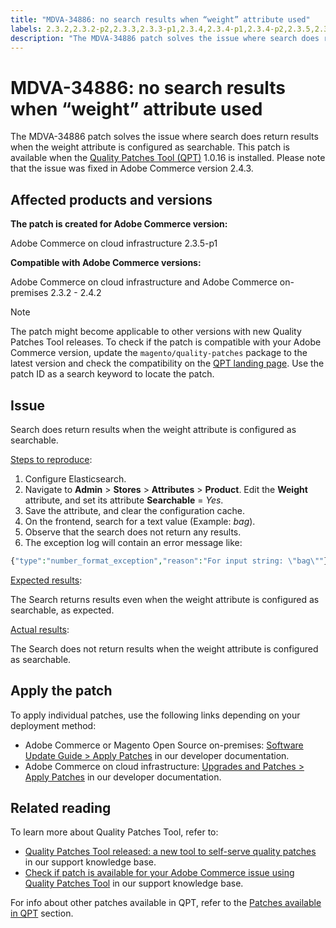 ```yaml
---
title: "MDVA-34886: no search results when “weight” attribute used"
labels: 2.3.2,2.3.2-p2,2.3.3,2.3.3-p1,2.3.4,2.3.4-p1,2.3.4-p2,2.3.5,2.3.5-p1,2.3.5-p2,2.3.6,2.3.6-p1,2.4.0,2.4.0-p1,2.4.1,2.4.1-p1,2.4.2,QPT 1.0.16,QPT patches,Magento Commerce,Magento Commerce Cloud,Quality Patches Tool,Adobe Commerce,cloud infrastructure,on-premises
description: "The MDVA-34886 patch solves the issue where search does return results when the weight attribute is configured as searchable. This patch is available when the [Quality Patches Tool (QPT)](https://support.magento.com/hc/en-us/articles/360047139492) 1.0.16 is installed. Please note that the issue was fixed in Adobe Commerce version 2.4.3."
---
```


# MDVA-34886: no search results when “weight” attribute used

The MDVA-34886 patch solves the issue where search does return results when the weight attribute is configured as searchable. This patch is available when the [Quality Patches Tool (QPT)](https://support.magento.com/hc/en-us/articles/360047139492) 1.0.16 is installed. Please note that the issue was fixed in Adobe Commerce version 2.4.3.

## Affected products and versions

**The patch is created for Adobe Commerce version:**

Adobe Commerce on cloud infrastructure 2.3.5-p1

**Compatible with Adobe Commerce versions:**

Adobe Commerce on cloud infrastructure and Adobe Commerce on-premises 2.3.2 - 2.4.2

>[!NOTE]
>
>The patch might become applicable to other versions with new Quality Patches Tool releases. To check if the patch is compatible with your Adobe Commerce version, update the `magento/quality-patches` package to the latest version and check the compatibility on the [QPT landing page](https://devdocs.magento.com/quality-patches/tool.html#patch-grid). Use the patch ID as a search keyword to locate the patch.

## Issue

Search does return results when the weight attribute is configured as searchable.

<u>Steps to reproduce</u>:

1. Configure Elasticsearch.
1. Navigate to **Admin** > **Stores** > **Attributes** > **Product**. Edit the **Weight** attribute, and set its attribute **Searchable** = *Yes*.
1. Save the attribute, and clear the configuration cache.
1. On the frontend, search for a text value (Example: *bag*).
1. Observe that the search does not return any results.
1. The exception log will contain an error message like:

```php
{"type":"number_format_exception","reason":"For input string: \"bag\""}
```

<u>Expected results</u>:

The Search returns results even when the weight attribute is configured as searchable, as expected.

<u>Actual results</u>:

The Search does not return results when the weight attribute is configured as searchable.

## Apply the patch

To apply individual patches, use the following links depending on your deployment method:

* Adobe Commerce or Magento Open Source on-premises: [Software Update Guide > Apply Patches](https://devdocs.magento.com/guides/v2.4/comp-mgr/patching/mqp.html) in our developer documentation.
* Adobe Commerce on cloud infrastructure: [Upgrades and Patches > Apply Patches](https://devdocs.magento.com/cloud/project/project-patch.html) in our developer documentation.

## Related reading

To learn more about Quality Patches Tool, refer to:

* [Quality Patches Tool released: a new tool to self-serve quality patches](https://support.magento.com/hc/en-us/articles/360047139492) in our support knowledge base.
* [Check if patch is available for your Adobe Commerce issue using Quality Patches Tool](https://support.magento.com/hc/en-us/articles/360047125252) in our support knowledge base.

For info about other patches available in QPT, refer to the [Patches available in QPT](https://support.magento.com/hc/en-us/sections/360010506631-Patches-available-in-QPT-tool-) section. 
